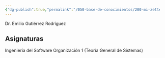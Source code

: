 ```yaml
---
{"dg-publish":true,"permalink":"/050-base-de-conocimientos/200-mi-zettelkasten/100-docencia/egr-zettel-lectures/","tags":["gardenEntry"]}
---
```


Dr. Emilio Gutiérrez Rodríguez

## Asignaturas
Ingeniería del Software
Organización 1 (Teoría General de Sistemas)